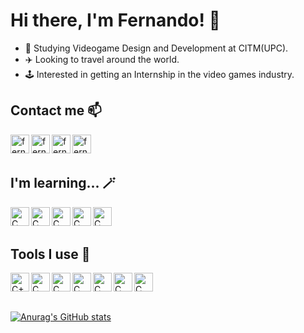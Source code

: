 # Hi there, I'm Fernando! 👋

- 🌱 Studying Videogame Design and Development at CITM(UPC).
- ✈️ Looking to travel around the world.
- 🕹️ Interested in getting an Internship in the video games industry.



## Contact me 📫
[<img align="left" alt="fernandoalmendro | Twitter" width="30px" src="https://img.icons8.com/color/344/twitter--v1.png" />][twitter]
[<img align="left" alt="fernandoalmendro | Artstation" width="30px" src="https://img.icons8.com/color/344/artstation.png" />][artstation]
[<img align="left" alt="fernandoalmendro | Discord" width="30px" src="https://img.icons8.com/color/344/discord-logo.png" />][discord]
[<img align="left" alt="fernandoalmendro | Instagram" width="30px" src="https://img.icons8.com/color/344/instagram-logo.png" />][instagram]

<br>
<br>

## I'm learning... 🪄
<img align="left" alt="C" width="30px" src="https://img.icons8.com/color/344/c-programming.png"/>

<img align="left" alt="C" width="30px" src="https://img.icons8.com/color/344/c-sharp-logo.png"/>

<img align="left" alt="C" width="30px" src="https://img.icons8.com/color/344/c-plus-plus-logo.png"/>

<img align="left" alt="C" width="30px" src="https://img.icons8.com/color/344/flutter.png"/>

<img align="left" alt="C" width="30px" src="https://img.icons8.com/color/344/dart.png"/>

<br>
<br>

## Tools I use 🔧
<img align="left" alt= "C++" width = "30px" src = "https://img.icons8.com/color/344/github--v1.png"/>

<img align="left" alt="C" width="30px" src="https://img.icons8.com/color/344/unity.png"/>

<img align="left" alt="C" width="30px" src="https://img.icons8.com/color/344/visual-studio--v2.png"/>

<img align="left" alt="C" width="30px" src="https://img.icons8.com/color/344/autodesk-maya.png"/>

<img align="left" alt="C" width="30px" src="https://img.icons8.com/color/344/adobe-photoshop--v1.png"/>

<img align="left" alt="C" width="30px" src="https://img.icons8.com/color/344/adobe-illustrator--v1.png"/>

<img align="left" alt="C" width="30px" src="https://img.icons8.com/color/344/adobe-premiere-pro--v1.png"/>

<p>&nbsp;</p>
<p>&nbsp;</p>

[![Anurag's GitHub stats](https://github-readme-stats.vercel.app/api?username=FernaToty)](https://github.com/anuraghazra/github-readme-stats)
  
[twitter]: https://twitter.com/falmendro_
[artstation]: https://www.artstation.com/fernandoalmendro
[discord]: https://discord.com/users/FernaToty#0560
[instagram]: https://instagram.com/users/fernandoalmendro_
